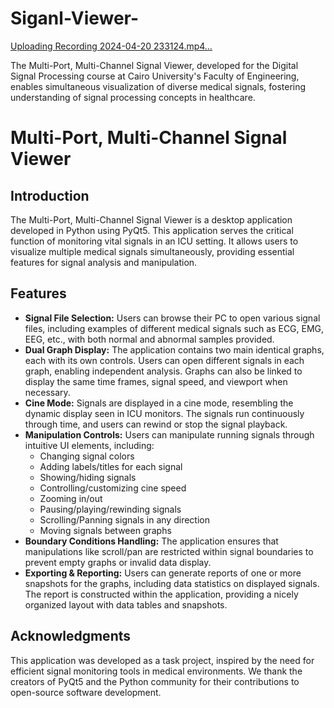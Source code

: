 # Siganl-Viewer-


[Uploading Recording 2024-04-20 233124.mp4…](https://github.com/ZeyadKhaled-29/Siganl-Viewer-/assets/161847692/fbbc6e7d-a0e4-43e0-898c-e934a7c618f3)


The Multi-Port, Multi-Channel Signal Viewer, developed for the Digital Signal Processing course at Cairo University's Faculty of Engineering, enables simultaneous visualization of diverse medical signals, fostering understanding of signal processing concepts in healthcare.

# Multi-Port, Multi-Channel Signal Viewer

## Introduction
The Multi-Port, Multi-Channel Signal Viewer is a desktop application developed in Python using PyQt5. This application serves the critical function of monitoring vital signals in an ICU setting. It allows users to visualize multiple medical signals simultaneously, providing essential features for signal analysis and manipulation.

## Features
- **Signal File Selection:** Users can browse their PC to open various signal files, including examples of different medical signals such as ECG, EMG, EEG, etc., with both normal and abnormal samples provided.
- **Dual Graph Display:** The application contains two main identical graphs, each with its own controls. Users can open different signals in each graph, enabling independent analysis. Graphs can also be linked to display the same time frames, signal speed, and viewport when necessary.
- **Cine Mode:** Signals are displayed in a cine mode, resembling the dynamic display seen in ICU monitors. The signals run continuously through time, and users can rewind or stop the signal playback.
- **Manipulation Controls:** Users can manipulate running signals through intuitive UI elements, including:
  - Changing signal colors
  - Adding labels/titles for each signal
  - Showing/hiding signals
  - Controlling/customizing cine speed
  - Zooming in/out
  - Pausing/playing/rewinding signals
  - Scrolling/Panning signals in any direction
  - Moving signals between graphs
- **Boundary Conditions Handling:** The application ensures that manipulations like scroll/pan are restricted within signal boundaries to prevent empty graphs or invalid data display.
- **Exporting & Reporting:** Users can generate reports of one or more snapshots for the graphs, including data statistics on displayed signals. The report is constructed within the application, providing a nicely organized layout with data tables and snapshots.



## Acknowledgments
This application was developed as a task project, inspired by the need for efficient signal monitoring tools in medical environments. We thank the creators of PyQt5 and the Python community for their contributions to open-source software development.


